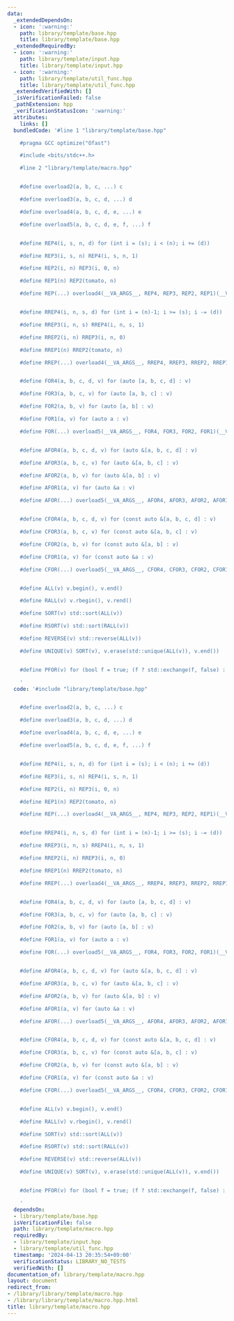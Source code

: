 ```yaml
---
data:
  _extendedDependsOn:
  - icon: ':warning:'
    path: library/template/base.hpp
    title: library/template/base.hpp
  _extendedRequiredBy:
  - icon: ':warning:'
    path: library/template/input.hpp
    title: library/template/input.hpp
  - icon: ':warning:'
    path: library/template/util_func.hpp
    title: library/template/util_func.hpp
  _extendedVerifiedWith: []
  _isVerificationFailed: false
  _pathExtension: hpp
  _verificationStatusIcon: ':warning:'
  attributes:
    links: []
  bundledCode: '#line 1 "library/template/base.hpp"

    #pragma GCC optimize("Ofast")

    #include <bits/stdc++.h>

    #line 2 "library/template/macro.hpp"


    #define overload2(a, b, c, ...) c

    #define overload3(a, b, c, d, ...) d

    #define overload4(a, b, c, d, e, ...) e

    #define overload5(a, b, c, d, e, f, ...) f


    #define REP4(i, s, n, d) for (int i = (s); i < (n); i += (d))

    #define REP3(i, s, n) REP4(i, s, n, 1)

    #define REP2(i, n) REP3(i, 0, n)

    #define REP1(n) REP2(tomato, n)

    #define REP(...) overload4(__VA_ARGS__, REP4, REP3, REP2, REP1)(__VA_ARGS__)


    #define RREP4(i, n, s, d) for (int i = (n)-1; i >= (s); i -= (d))

    #define RREP3(i, n, s) RREP4(i, n, s, 1)

    #define RREP2(i, n) RREP3(i, n, 0)

    #define RREP1(n) RREP2(tomato, n)

    #define RREP(...) overload4(__VA_ARGS__, RREP4, RREP3, RREP2, RREP1)(__VA_ARGS__)


    #define FOR4(a, b, c, d, v) for (auto [a, b, c, d] : v)

    #define FOR3(a, b, c, v) for (auto [a, b, c] : v)

    #define FOR2(a, b, v) for (auto [a, b] : v)

    #define FOR1(a, v) for (auto a : v)

    #define FOR(...) overload5(__VA_ARGS__, FOR4, FOR3, FOR2, FOR1)(__VA_ARGS__)


    #define AFOR4(a, b, c, d, v) for (auto &[a, b, c, d] : v)

    #define AFOR3(a, b, c, v) for (auto &[a, b, c] : v)

    #define AFOR2(a, b, v) for (auto &[a, b] : v)

    #define AFOR1(a, v) for (auto &a : v)

    #define AFOR(...) overload5(__VA_ARGS__, AFOR4, AFOR3, AFOR2, AFOR1)(__VA_ARGS__)


    #define CFOR4(a, b, c, d, v) for (const auto &[a, b, c, d] : v)

    #define CFOR3(a, b, c, v) for (const auto &[a, b, c] : v)

    #define CFOR2(a, b, v) for (const auto &[a, b] : v)

    #define CFOR1(a, v) for (const auto &a : v)

    #define CFOR(...) overload5(__VA_ARGS__, CFOR4, CFOR3, CFOR2, CFOR1)(__VA_ARGS__)


    #define ALL(v) v.begin(), v.end()

    #define RALL(v) v.rbegin(), v.rend()

    #define SORT(v) std::sort(ALL(v))

    #define RSORT(v) std::sort(RALL(v))

    #define REVERSE(v) std::reverse(ALL(v))

    #define UNIQUE(v) SORT(v), v.erase(std::unique(ALL(v)), v.end())


    #define PFOR(v) for (bool f = true; (f ? std::exchange(f, false) : std::next_permutation(ALL(v)));)

    '
  code: '#include "library/template/base.hpp"


    #define overload2(a, b, c, ...) c

    #define overload3(a, b, c, d, ...) d

    #define overload4(a, b, c, d, e, ...) e

    #define overload5(a, b, c, d, e, f, ...) f


    #define REP4(i, s, n, d) for (int i = (s); i < (n); i += (d))

    #define REP3(i, s, n) REP4(i, s, n, 1)

    #define REP2(i, n) REP3(i, 0, n)

    #define REP1(n) REP2(tomato, n)

    #define REP(...) overload4(__VA_ARGS__, REP4, REP3, REP2, REP1)(__VA_ARGS__)


    #define RREP4(i, n, s, d) for (int i = (n)-1; i >= (s); i -= (d))

    #define RREP3(i, n, s) RREP4(i, n, s, 1)

    #define RREP2(i, n) RREP3(i, n, 0)

    #define RREP1(n) RREP2(tomato, n)

    #define RREP(...) overload4(__VA_ARGS__, RREP4, RREP3, RREP2, RREP1)(__VA_ARGS__)


    #define FOR4(a, b, c, d, v) for (auto [a, b, c, d] : v)

    #define FOR3(a, b, c, v) for (auto [a, b, c] : v)

    #define FOR2(a, b, v) for (auto [a, b] : v)

    #define FOR1(a, v) for (auto a : v)

    #define FOR(...) overload5(__VA_ARGS__, FOR4, FOR3, FOR2, FOR1)(__VA_ARGS__)


    #define AFOR4(a, b, c, d, v) for (auto &[a, b, c, d] : v)

    #define AFOR3(a, b, c, v) for (auto &[a, b, c] : v)

    #define AFOR2(a, b, v) for (auto &[a, b] : v)

    #define AFOR1(a, v) for (auto &a : v)

    #define AFOR(...) overload5(__VA_ARGS__, AFOR4, AFOR3, AFOR2, AFOR1)(__VA_ARGS__)


    #define CFOR4(a, b, c, d, v) for (const auto &[a, b, c, d] : v)

    #define CFOR3(a, b, c, v) for (const auto &[a, b, c] : v)

    #define CFOR2(a, b, v) for (const auto &[a, b] : v)

    #define CFOR1(a, v) for (const auto &a : v)

    #define CFOR(...) overload5(__VA_ARGS__, CFOR4, CFOR3, CFOR2, CFOR1)(__VA_ARGS__)


    #define ALL(v) v.begin(), v.end()

    #define RALL(v) v.rbegin(), v.rend()

    #define SORT(v) std::sort(ALL(v))

    #define RSORT(v) std::sort(RALL(v))

    #define REVERSE(v) std::reverse(ALL(v))

    #define UNIQUE(v) SORT(v), v.erase(std::unique(ALL(v)), v.end())


    #define PFOR(v) for (bool f = true; (f ? std::exchange(f, false) : std::next_permutation(ALL(v)));)

    '
  dependsOn:
  - library/template/base.hpp
  isVerificationFile: false
  path: library/template/macro.hpp
  requiredBy:
  - library/template/input.hpp
  - library/template/util_func.hpp
  timestamp: '2024-04-13 20:35:54+09:00'
  verificationStatus: LIBRARY_NO_TESTS
  verifiedWith: []
documentation_of: library/template/macro.hpp
layout: document
redirect_from:
- /library/library/template/macro.hpp
- /library/library/template/macro.hpp.html
title: library/template/macro.hpp
---
```

